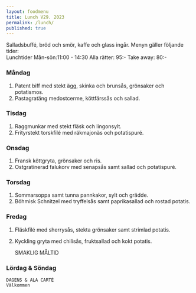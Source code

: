 ```yaml
---
layout: foodmenu
title: Lunch V29. 2023
permalink: /lunch/
published: true
---
```

Salladsbuffé, bröd och smör, kaffe och glass ingår.
Menyn gäller följande tider:  
Lunchtider  Mån-sön:11:00 - 14:30
Alla rätter: 95:- Take away: 80:-
                                
### Måndag

1. Patent biff med stekt ägg, skinka och brunsås, grönsaker och potatismos.
2. Pastagratäng medostcerme, köttfärssås och sallad.

### Tisdag
1. Raggmunkar med stekt fläsk och lingonsylt.
2. Frityrstekt torskfilé med räkmajonäs och potatispuré.

### Onsdag
1. Fransk köttgryta, grönsaker och ris.
2. Ostgratinerad falukorv med senapsås samt sallad och potatispuré.

### Torsdag
1. Sommarsoppa samt tunna pannkakor, sylt och grädde. 
2. Böhmisk Schnitzel med tryffelsås samt paprikasallad och rostad potatis.

### Fredag  
1. Fläskfilé med sherrysås, stekta grönsaker samt strimlad potatis.
2. Kyckling gryta med chilisås, fruktsallad och kokt potatis.
 

     SMAKLIG MÅLTID
  
  ### Lördag & Söndag 
    DAGENS & ALA CARTÈ
    Välkommen
    
       
    

   
    
   
     
